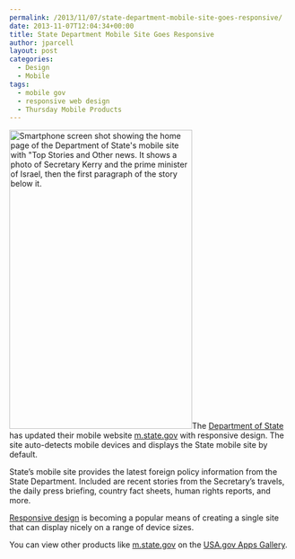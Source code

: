 ```yaml
---
permalink: /2013/11/07/state-department-mobile-site-goes-responsive/
date: 2013-11-07T12:04:34+00:00
title: State Department Mobile Site Goes Responsive
author: jparcell
layout: post
categories:
  - Design
  - Mobile
tags:
  - mobile gov
  - responsive web design
  - Thursday Mobile Products
---
```


[<img class="alignright  wp-image-101972" src="https://s3.amazonaws.com/sitesusa/wp-content/uploads/sites/212/2013/11/State-Mobile-Site.png" alt="Smartphone screen shot showing the home page of the Department of State's mobile site with &quot;Top Stories and Other news. It shows a photo of Secretary Kerry and the prime minister of Israel, then the first paragraph of the story below it." width="326" height="533" />](https://s3.amazonaws.com/sitesusa/wp-content/uploads/sites/212/2013/11/State-Mobile-Site.png)The [Department of State](http://www.state.gov/) has updated their mobile website [m.state.gov](http://m.state.gov) with responsive design.  The site auto-detects mobile devices and displays the State mobile site by default.

State&#8217;s mobile site provides the latest foreign policy information from the State Department. Included are recent stories from the Secretary’s travels, the daily press briefing, country fact sheets, human rights reports, and more.

[Responsive design](https://www.digitalgov.gov/tag/responsive-web-design/) is becoming a popular means of creating a single site that can display nicely on a range of device sizes.

You can view other products like [m.state.gov](http://m.state.gov/) on the [USA.gov Apps Gallery](http://apps.usa.gov/).